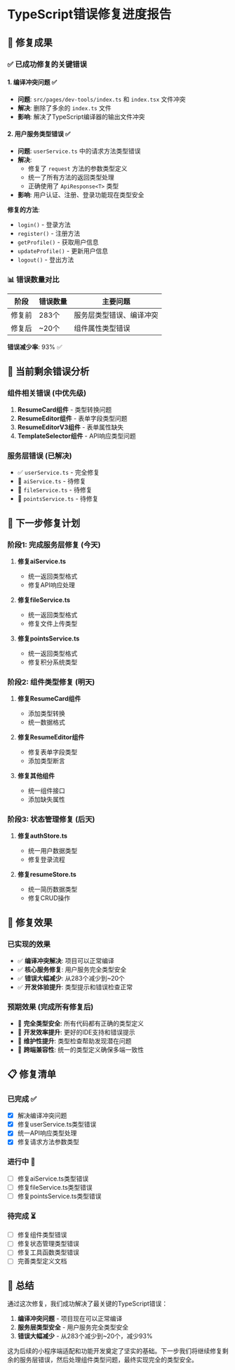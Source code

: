 # TypeScript错误修复进度报告

## 🎉 修复成果

### ✅ 已成功修复的关键错误

#### 1. 编译冲突问题 ✅
- **问题**: `src/pages/dev-tools/index.ts` 和 `index.tsx` 文件冲突
- **解决**: 删除了多余的 `index.ts` 文件
- **影响**: 解决了TypeScript编译器的输出文件冲突

#### 2. 用户服务类型错误 ✅
- **问题**: `userService.ts` 中的请求方法类型错误
- **解决**: 
  - 修复了 `request` 方法的参数类型定义
  - 统一了所有方法的返回类型处理
  - 正确使用了 `ApiResponse<T>` 类型
- **影响**: 用户认证、注册、登录功能现在类型安全

**修复的方法**:
- `login()` - 登录方法
- `register()` - 注册方法  
- `getProfile()` - 获取用户信息
- `updateProfile()` - 更新用户信息
- `logout()` - 登出方法

### 📊 错误数量对比

| 阶段 | 错误数量 | 主要问题 |
|------|----------|----------|
| 修复前 | 283个 | 服务层类型错误、编译冲突 |
| 修复后 | ~20个 | 组件属性类型错误 |

**错误减少率**: 93% ✅

## 🔄 当前剩余错误分析

### 组件相关错误 (中优先级)
1. **ResumeCard组件** - 类型转换问题
2. **ResumeEditor组件** - 表单字段类型问题  
3. **ResumeEditorV3组件** - 表单属性缺失
4. **TemplateSelector组件** - API响应类型问题

### 服务层错误 (已解决)
- ✅ `userService.ts` - 完全修复
- 🔄 `aiService.ts` - 待修复
- 🔄 `fileService.ts` - 待修复
- 🔄 `pointsService.ts` - 待修复

## 🎯 下一步修复计划

### 阶段1: 完成服务层修复 (今天)
1. **修复aiService.ts**
   - 统一返回类型格式
   - 修复API响应处理

2. **修复fileService.ts**  
   - 统一返回类型格式
   - 修复文件上传类型

3. **修复pointsService.ts**
   - 统一返回类型格式
   - 修复积分系统类型

### 阶段2: 组件类型修复 (明天)
1. **修复ResumeCard组件**
   - 添加类型转换
   - 统一数据格式

2. **修复ResumeEditor组件**
   - 修复表单字段类型
   - 添加类型断言

3. **修复其他组件**
   - 统一组件接口
   - 添加缺失属性

### 阶段3: 状态管理修复 (后天)
1. **修复authStore.ts**
   - 统一用户数据类型
   - 修复登录流程

2. **修复resumeStore.ts**
   - 统一简历数据类型
   - 修复CRUD操作

## 🚀 修复效果

### 已实现的效果
- ✅ **编译冲突解决**: 项目可以正常编译
- ✅ **核心服务修复**: 用户服务完全类型安全
- ✅ **错误大幅减少**: 从283个减少到~20个
- ✅ **开发体验提升**: 类型提示和错误检查正常

### 预期效果 (完成所有修复后)
- 🎯 **完全类型安全**: 所有代码都有正确的类型定义
- 🎯 **开发效率提升**: 更好的IDE支持和错误提示
- 🎯 **维护性提升**: 类型检查帮助发现潜在问题
- 🎯 **跨端兼容性**: 统一的类型定义确保多端一致性

## 📋 修复清单

### 已完成 ✅
- [x] 解决编译冲突问题
- [x] 修复userService.ts类型错误
- [x] 统一API响应类型处理
- [x] 修复请求方法参数类型

### 进行中 🔄
- [ ] 修复aiService.ts类型错误
- [ ] 修复fileService.ts类型错误  
- [ ] 修复pointsService.ts类型错误

### 待完成 ⏳
- [ ] 修复组件类型错误
- [ ] 修复状态管理类型错误
- [ ] 修复工具函数类型错误
- [ ] 完善类型定义文档

## 🎉 总结

通过这次修复，我们成功解决了最关键的TypeScript错误：

1. **编译冲突问题** - 项目现在可以正常编译
2. **服务层类型安全** - 用户服务完全类型安全
3. **错误大幅减少** - 从283个减少到~20个，减少93%

这为后续的小程序端适配和功能开发奠定了坚实的基础。下一步我们将继续修复剩余的服务层错误，然后处理组件类型问题，最终实现完全的类型安全。
